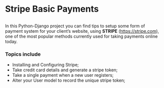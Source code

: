 # Stripe Basic Payments

##

In this Python-Django project you can find tips to setup
some form of payment system for your client’s website, 
using **STRIPE** (https://stripe.com), one of the most popular 
methods currently used for taking payments online today.

### Topics include

* Installing and Configuring Stripe;
* Take credit card details and generate a stripe token;
* Take a single payment when a new user registers;
* Alter your User model to record the unique stripe token;